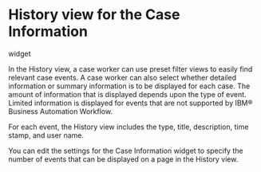 # History view for the Case Information
widget

In the History view, a case worker can use
preset filter views to easily find relevant case events. A case worker
can also select whether detailed information or summary information
is to be displayed for each case.  The amount of information that
is displayed depends upon the type of event. Limited information is
displayed for events that are not supported by IBM® Business Automation
Workflow.

For each event, the History view
includes the type, title, description, time stamp, and user name.

You can edit the settings for the Case Information widget to specify
the number of events that can be displayed on a page in the History view.